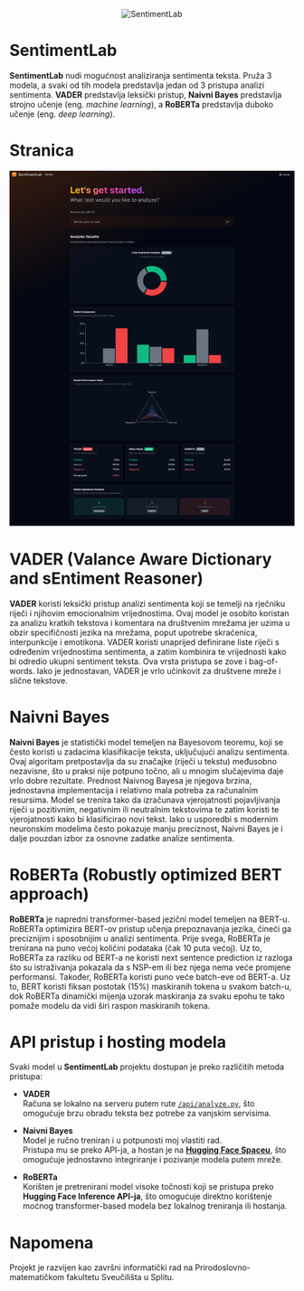 <p align="center">
  <img src="https://projekt-henna.vercel.app/favicon.ico" alt="SentimentLab" width="128" height="128">
</p>

# SentimentLab
**SentimentLab** nudi mogućnost analiziranja sentimenta teksta. Pruža 3 modela, a svaki od tih modela predstavlja jedan od 3 pristupa analizi sentimenta. **VADER** predstavlja leksički pristup, **Naivni Bayes** predstavlja strojno učenje (eng. *machine learning*), a **RoBERTa** predstavlja duboko učenje (eng. *deep learning*).

# Stranica
<img src="public/readme/01.png" alt="App Screenshot" width="600">

# VADER (Valance Aware Dictionary and sEntiment Reasoner)
**VADER** koristi leksički pristup analizi sentimenta koji se temelji na rječniku riječi i njihovim emocionalnim vrijednostima. Ovaj model je osobito koristan za analizu kratkih tekstova i komentara na društvenim mrežama jer uzima u obzir specifičnosti jezika na mrežama, poput upotrebe skraćenica, interpunkcije i emotikona. VADER koristi unaprijed definirane liste riječi s određenim vrijednostima sentimenta, a zatim kombinira te vrijednosti kako bi odredio ukupni sentiment teksta. Ova vrsta pristupa se zove i bag-of-words. Iako je jednostavan, VADER je vrlo učinkovit za društvene mreže i slične tekstove.

# Naivni Bayes
**Naivni Bayes** je statistički model temeljen na Bayesovom teoremu, koji se često koristi u zadacima klasifikacije teksta, uključujući analizu sentimenta. Ovaj algoritam pretpostavlja da su značajke (riječi u tekstu) međusobno nezavisne, što u praksi nije potpuno točno, ali u mnogim slučajevima daje vrlo dobre rezultate. Prednost Naivnog Bayesa je njegova brzina, jednostavna implementacija i relativno mala potreba za računalnim resursima. Model se trenira tako da izračunava vjerojatnosti pojavljivanja riječi u pozitivnim, negativnim ili neutralnim tekstovima te zatim koristi te vjerojatnosti kako bi klasificirao novi tekst. Iako u usporedbi s modernim neuronskim modelima često pokazuje manju preciznost, Naivni Bayes je i dalje pouzdan izbor za osnovne zadatke analize sentimenta.

# RoBERTa (Robustly optimized BERT approach)
**RoBERTa** je napredni transformer-based jezični model temeljen na BERT-u. RoBERTa optimizira BERT-ov pristup učenja prepoznavanja jezika, čineći ga preciznijim i sposobnijim u analizi sentimenta. Prije svega, RoBERTa je trenirana na puno većoj količini podataka (čak 10 puta većoj). Uz to, RoBERTa za razliku od BERT-a ne koristi next sentence prediction iz razloga što su istraživanja pokazala da s NSP-em ili bez njega nema veće promjene performansi. Također, RoBERTa koristi puno veće batch-eve od BERT-a. Uz to, BERT koristi fiksan postotak (15%) maskiranih tokena u svakom batch-u, dok RoBERTa dinamički mijenja uzorak maskiranja za svaku epohu te tako pomaže modelu da vidi širi raspon maskiranih tokena.

# API pristup i hosting modela
Svaki model u **SentimentLab** projektu dostupan je preko različitih metoda pristupa:

- **VADER**  
Računa se lokalno na serveru putem rute [`/api/analyze.py`](./api/analyze.py), što omogućuje brzu obradu teksta bez potrebe za vanjskim servisima.

- **Naivni Bayes**  
Model je ručno treniran i u potpunosti moj vlastiti rad.  
Pristupa mu se preko API-ja, a hostan je na [**Hugging Face Spaceu**](https://huggingface.co/spaces/maksimilijankatavic/nb-sentiment-classifier), što omogućuje jednostavno integriranje i pozivanje modela putem mreže.

- **RoBERTa**  
Korišten je pretrenirani model visoke točnosti koji se pristupa preko **Hugging Face Inference API-ja**, što omogućuje direktno korištenje moćnog transformer-based modela bez lokalnog treniranja ili hostanja.

# Napomena
Projekt je razvijen kao završni informatički rad na Prirodoslovno-matematičkom fakultetu Sveučilišta u Splitu.